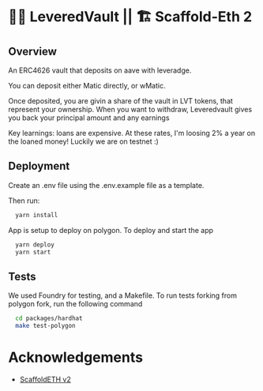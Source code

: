 # 🎰🎲 LeveredVault || 🏗 Scaffold-Eth 2

## Overview

An ERC4626 vault that deposits on aave with leveradge.

You can deposit either Matic directly, or wMatic.

Once deposited, you are givin a share of the vault in LVT tokens, that represent your ownership. When you want to withdraw, Leveredvault gives you back your principal amount and any earnings

Key learnings: loans are expensive. At these rates, I'm loosing 2% a year on the loaned money! Luckily we are on testnet :)

## Deployment

Create an .env file using the .env.example file as a template.

Then run:

```bash
  yarn install
```

App is setup to deploy on polygon. To deploy and start the app

```bash
  yarn deploy
  yarn start
```

## Tests

We used Foundry for testing, and a Makefile.
To run tests forking from polygon fork, run the following command

```bash
  cd packages/hardhat
  make test-polygon
```

# Acknowledgements

- [ScaffoldETH v2](https://github.com/scaffold-eth/se-2)
